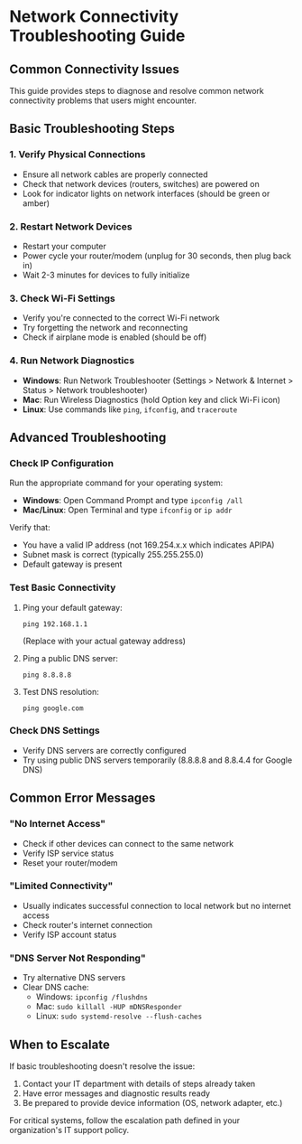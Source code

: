 # Network Connectivity Troubleshooting Guide

## Common Connectivity Issues

This guide provides steps to diagnose and resolve common network connectivity problems that users might encounter.

## Basic Troubleshooting Steps

### 1. Verify Physical Connections
- Ensure all network cables are properly connected
- Check that network devices (routers, switches) are powered on
- Look for indicator lights on network interfaces (should be green or amber)

### 2. Restart Network Devices
- Restart your computer
- Power cycle your router/modem (unplug for 30 seconds, then plug back in)
- Wait 2-3 minutes for devices to fully initialize

### 3. Check Wi-Fi Settings
- Verify you're connected to the correct Wi-Fi network
- Try forgetting the network and reconnecting
- Check if airplane mode is enabled (should be off)

### 4. Run Network Diagnostics
- **Windows**: Run Network Troubleshooter (Settings > Network & Internet > Status > Network troubleshooter)
- **Mac**: Run Wireless Diagnostics (hold Option key and click Wi-Fi icon)
- **Linux**: Use commands like `ping`, `ifconfig`, and `traceroute`

## Advanced Troubleshooting

### Check IP Configuration
Run the appropriate command for your operating system:
- **Windows**: Open Command Prompt and type `ipconfig /all`
- **Mac/Linux**: Open Terminal and type `ifconfig` or `ip addr`

Verify that:
- You have a valid IP address (not 169.254.x.x which indicates APIPA)
- Subnet mask is correct (typically 255.255.255.0)
- Default gateway is present

### Test Basic Connectivity
1. Ping your default gateway:
   ```
   ping 192.168.1.1
   ```
   (Replace with your actual gateway address)

2. Ping a public DNS server:
   ```
   ping 8.8.8.8
   ```

3. Test DNS resolution:
   ```
   ping google.com
   ```

### Check DNS Settings
- Verify DNS servers are correctly configured
- Try using public DNS servers temporarily (8.8.8.8 and 8.8.4.4 for Google DNS)

## Common Error Messages

### "No Internet Access"
- Check if other devices can connect to the same network
- Verify ISP service status
- Reset your router/modem

### "Limited Connectivity"
- Usually indicates successful connection to local network but no internet access
- Check router's internet connection
- Verify ISP account status

### "DNS Server Not Responding"
- Try alternative DNS servers
- Clear DNS cache:
  - Windows: `ipconfig /flushdns`
  - Mac: `sudo killall -HUP mDNSResponder`
  - Linux: `sudo systemd-resolve --flush-caches`

## When to Escalate
If basic troubleshooting doesn't resolve the issue:
1. Contact your IT department with details of steps already taken
2. Have error messages and diagnostic results ready
3. Be prepared to provide device information (OS, network adapter, etc.)

For critical systems, follow the escalation path defined in your organization's IT support policy.